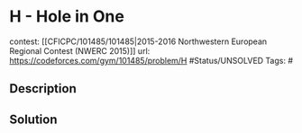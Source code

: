 # H - Hole in One

contest: [[CFICPC/101485/101485|2015-2016 Northwestern European Regional Contest (NWERC 2015)]]
url: https://codeforces.com/gym/101485/problem/H
#Status/UNSOLVED
Tags: #

## Description

## Solution

